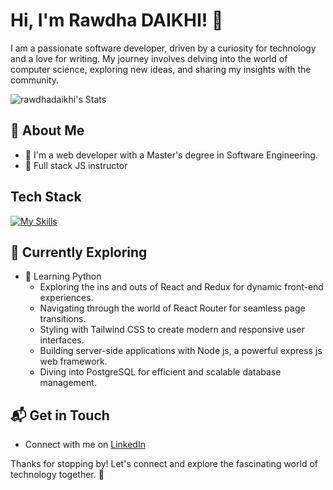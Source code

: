 # Hi, I'm Rawdha DAIKHI! 👋

I am a passionate software developer, driven by a curiosity for technology and a love for writing. My journey involves delving into the world of computer science, exploring new ideas, and sharing my insights with the community.

![rawdhadaikhi's Stats](https://github-readme-stats.vercel.app/api?username=<rawdhadaikhi>&theme=vue-dark&show_icons=true&hide_border=true&count_private=true)

## 🚀 About Me

- 🔭 I'm a web developer with a Master's degree in Software Engineering.
- 📝 Full stack JS instructor 


## Tech Stack
[![My Skills](https://skillicons.dev/icons?i=js,html,css,react,nodejs,expressjs,postgres,py,docker,ts,git)](https://skillicons.dev)

## 🌱 Currently Exploring

- 🚀 Learning Python
  - Exploring the ins and outs of React and Redux for dynamic front-end experiences.
  - Navigating through the world of React Router for seamless page transitions.
  - Styling with Tailwind CSS to create modern and responsive user interfaces.
  - Building server-side applications with Node js, a powerful express js  web framework.
  - Diving into PostgreSQL for efficient and scalable database management.


## 📬 Get in Touch

- Connect with me on [LinkedIn](https://www.linkedin.com/in/rawdha-daikhi/)

Thanks for stopping by! Let's connect and explore the fascinating world of technology together. 🚀



<!--
**rawdhadaikhi/rawdhadaikhi** is a ✨ _special_ ✨ repository because its `README.md` (this file) appears on your GitHub profile.

Here are some ideas to get you started:

- 🔭 I’m currently working on ...
- 🌱 I’m currently learning ...
- 👯 I’m looking to collaborate on ...
- 🤔 I’m looking for help with ...
- 💬 Ask me about ...
- 📫 How to reach me: ...
- 😄 Pronouns: ...
- ⚡ Fun fact: ...
-->
